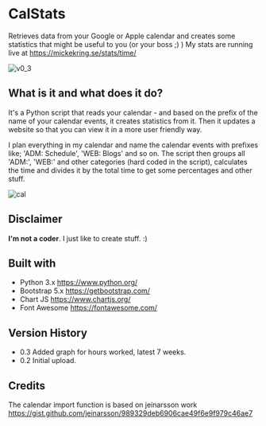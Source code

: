 # CalStats
 Retrieves data from your Google or Apple calendar and creates some statistics that might be useful to you (or your boss ;) )
 My stats are running live at https://mickekring.se/stats/time/
 
![v0_3](https://user-images.githubusercontent.com/10948066/124362857-f237fe80-dc37-11eb-8585-c4f550530f4b.jpg)

## What is it and what does it do?
It's a Python script that reads your calendar - and based on the prefix of the name of your calendar events, it creates statistics from it. Then it updates a website so that you can view it in a more user friendly way.

I plan everything in my calendar and name the calendar events with prefixes like; 'ADM: Schedule', 'WEB: Blogs' and so on. The script then groups all 'ADM:', 'WEB:' and other categories (hard coded in the script), calculates the time and divides it by the total time to get some percentages and other stuff.

![cal](https://user-images.githubusercontent.com/10948066/124256060-283b8c80-db2b-11eb-93fe-8a4928c986e2.jpg)

## Disclaimer
__I'm not a coder__. I just like to create stuff. :)

## Built with
* Python 3.x https://www.python.org/
* Bootstrap 5.x https://getbootstrap.com/
* Chart JS https://www.chartjs.org/
* Font Awesome https://fontawesome.com/

## Version History
* 0.3 Added graph for hours worked, latest 7 weeks.
* 0.2 Initial upload. 

## Credits
The calendar import function is based on jeinarsson work https://gist.github.com/jeinarsson/989329deb6906cae49f6e9f979c46ae7
